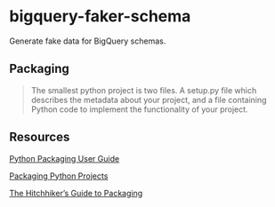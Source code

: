 # bigquery-faker-schema

Generate fake data for BigQuery schemas.
  
## Packaging

> The smallest python project is two files. A setup.py file which describes the metadata about your project, 
and a file containing Python code to implement the functionality of your project.


## Resources

[Python Packaging User Guide](https://packaging.python.org/)

[Packaging Python Projects](https://packaging.python.org/tutorials/packaging-projects/)

[The Hitchhiker’s Guide to Packaging](https://the-hitchhikers-guide-to-packaging.readthedocs.io/en/latest/quickstart.html)

